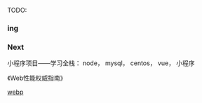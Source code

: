 TODO:

### ing

### Next

小程序项目——学习全栈： node， mysql， centos， vue， 小程序 

《Web性能权威指南》

[webp](https://aotu.io/notes/2016/06/23/explore-something-of-webp/?o2src=juejin&o2layout=compat)